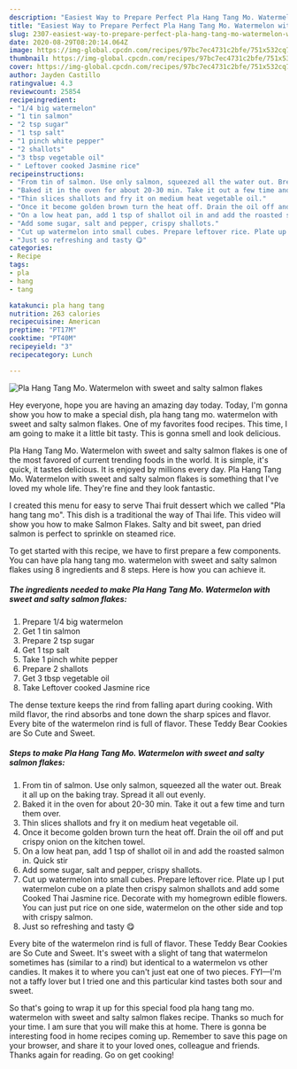 ```yaml
---
description: "Easiest Way to Prepare Perfect Pla Hang Tang Mo. Watermelon with sweet and salty salmon flakes"
title: "Easiest Way to Prepare Perfect Pla Hang Tang Mo. Watermelon with sweet and salty salmon flakes"
slug: 2307-easiest-way-to-prepare-perfect-pla-hang-tang-mo-watermelon-with-sweet-and-salty-salmon-flakes
date: 2020-08-29T08:20:14.064Z
image: https://img-global.cpcdn.com/recipes/97bc7ec4731c2bfe/751x532cq70/pla-hang-tang-mo-watermelon-with-sweet-and-salty-salmon-flakes-recipe-main-photo.jpg
thumbnail: https://img-global.cpcdn.com/recipes/97bc7ec4731c2bfe/751x532cq70/pla-hang-tang-mo-watermelon-with-sweet-and-salty-salmon-flakes-recipe-main-photo.jpg
cover: https://img-global.cpcdn.com/recipes/97bc7ec4731c2bfe/751x532cq70/pla-hang-tang-mo-watermelon-with-sweet-and-salty-salmon-flakes-recipe-main-photo.jpg
author: Jayden Castillo
ratingvalue: 4.3
reviewcount: 25854
recipeingredient:
- "1/4 big watermelon"
- "1 tin salmon"
- "2 tsp sugar"
- "1 tsp salt"
- "1 pinch white pepper"
- "2 shallots"
- "3 tbsp vegetable oil"
- " Leftover cooked Jasmine rice"
recipeinstructions:
- "From tin of salmon. Use only salmon, squeezed all the water out. Break it all up on the baking tray. Spread it all out evenly."
- "Baked it in the oven for about 20-30 min. Take it out a few time and turn them over."
- "Thin slices shallots and fry it on medium heat vegetable oil."
- "Once it become golden brown turn the heat off. Drain the oil off and put crispy onion on the kitchen towel."
- "On a low heat pan, add 1 tsp of shallot oil in and add the roasted salmon in. Quick stir"
- "Add some sugar, salt and pepper, crispy shallots."
- "Cut up watermelon into small cubes. Prepare leftover rice. Plate up I put watermelon cube on a plate then crispy salmon shallots and add some Cooked Thai Jasmine rice. Decorate with my homegrown edible flowers. You can just put rice on one side, watermelon on the other side and top with crispy salmon."
- "Just so refreshing and tasty 😋"
categories:
- Recipe
tags:
- pla
- hang
- tang

katakunci: pla hang tang 
nutrition: 263 calories
recipecuisine: American
preptime: "PT17M"
cooktime: "PT40M"
recipeyield: "3"
recipecategory: Lunch

---
```



![Pla Hang Tang Mo. Watermelon with sweet and salty salmon flakes](https://img-global.cpcdn.com/recipes/97bc7ec4731c2bfe/751x532cq70/pla-hang-tang-mo-watermelon-with-sweet-and-salty-salmon-flakes-recipe-main-photo.jpg)

Hey everyone, hope you are having an amazing day today. Today, I'm gonna show you how to make a special dish, pla hang tang mo. watermelon with sweet and salty salmon flakes. One of my favorites food recipes. This time, I am going to make it a little bit tasty. This is gonna smell and look delicious.

Pla Hang Tang Mo. Watermelon with sweet and salty salmon flakes is one of the most favored of current trending foods in the world. It is simple, it's quick, it tastes delicious. It is enjoyed by millions every day. Pla Hang Tang Mo. Watermelon with sweet and salty salmon flakes is something that I've loved my whole life. They're fine and they look fantastic.

I created this menu for easy to serve Thai fruit dessert which we called &#34;Pla hang tang mo&#34;. This dish is a traditional the way of Thai life. This video will show you how to make Salmon Flakes. Salty and bit sweet, pan dried salmon is perfect to sprinkle on steamed rice.


To get started with this recipe, we have to first prepare a few components. You can have pla hang tang mo. watermelon with sweet and salty salmon flakes using 8 ingredients and 8 steps. Here is how you can achieve it.

<!--inarticleads1-->

##### The ingredients needed to make Pla Hang Tang Mo. Watermelon with sweet and salty salmon flakes:

1. Prepare 1/4 big watermelon
1. Get 1 tin salmon
1. Prepare 2 tsp sugar
1. Get 1 tsp salt
1. Take 1 pinch white pepper
1. Prepare 2 shallots
1. Get 3 tbsp vegetable oil
1. Take  Leftover cooked Jasmine rice


The dense texture keeps the rind from falling apart during cooking. With mild flavor, the rind absorbs and tone down the sharp spices and flavor. Every bite of the watermelon rind is full of flavor. These Teddy Bear Cookies are So Cute and Sweet. 

<!--inarticleads2-->

##### Steps to make Pla Hang Tang Mo. Watermelon with sweet and salty salmon flakes:

1. From tin of salmon. Use only salmon, squeezed all the water out. Break it all up on the baking tray. Spread it all out evenly.
1. Baked it in the oven for about 20-30 min. Take it out a few time and turn them over.
1. Thin slices shallots and fry it on medium heat vegetable oil.
1. Once it become golden brown turn the heat off. Drain the oil off and put crispy onion on the kitchen towel.
1. On a low heat pan, add 1 tsp of shallot oil in and add the roasted salmon in. Quick stir
1. Add some sugar, salt and pepper, crispy shallots.
1. Cut up watermelon into small cubes. Prepare leftover rice. Plate up I put watermelon cube on a plate then crispy salmon shallots and add some Cooked Thai Jasmine rice. Decorate with my homegrown edible flowers. You can just put rice on one side, watermelon on the other side and top with crispy salmon.
1. Just so refreshing and tasty 😋


Every bite of the watermelon rind is full of flavor. These Teddy Bear Cookies are So Cute and Sweet. It&#39;s sweet with a slight of tang that watermelon sometimes has (similar to a rind) but identical to a watermelon vs other candies. It makes it to where you can&#39;t just eat one of two pieces. FYI—I&#39;m not a taffy lover but I tried one and this particular kind tastes both sour and sweet. 

So that's going to wrap it up for this special food pla hang tang mo. watermelon with sweet and salty salmon flakes recipe. Thanks so much for your time. I am sure that you will make this at home. There is gonna be interesting food in home recipes coming up. Remember to save this page on your browser, and share it to your loved ones, colleague and friends. Thanks again for reading. Go on get cooking!
